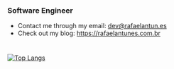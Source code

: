### Software Engineer

- Contact me through my email: dev@rafaelantun.es
- Check out my blog: https://rafaelantunes.com.br


#

[![Top Langs](https://github-readme-stats.vercel.app/api/top-langs/?username=devrafaelantunes)](https://github.com/devrafaelantunes/github-readme-stats)
